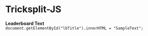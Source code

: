 # Tricksplit-JS
**Leaderboard Text** <br>
```document.getElementById("lbTitle").innerHTML = "SampleText";```
